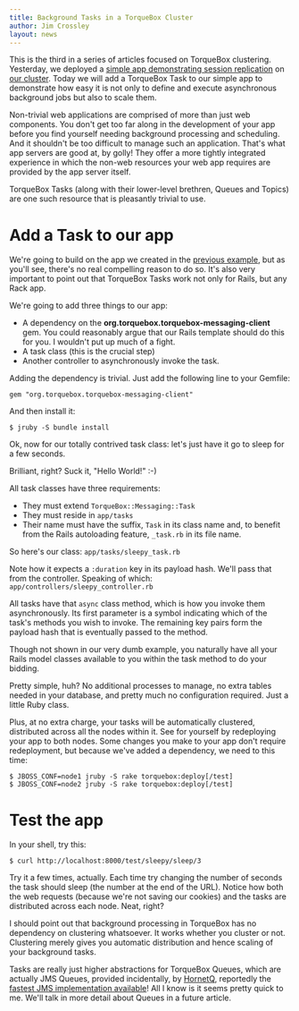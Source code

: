 ```yaml
---
title: Background Tasks in a TorqueBox Cluster
author: Jim Crossley
layout: news
---
```


This is the third in a series of articles focused on TorqueBox
clustering.  Yesterday, we deployed a
[simple app demonstrating session replication](/news/2011/01/06/session-replication/)
on [our cluster](/news/2011/01/04/clustering-torquebox/).  Today we
will add a TorqueBox Task to our simple app to demonstrate how easy it
is not only to define and execute asynchronous background jobs but
also to scale them.

Non-trivial web applications are comprised of more than just web
components.  You don't get too far along in the development of your
app before you find yourself needing background processing and
scheduling.  And it shouldn't be too difficult to manage such an
application.  That's what app servers are good at, by golly!  They
offer a more tightly integrated experience in which the non-web
resources your web app requires are provided by the app server itself.

TorqueBox Tasks (along with their lower-level brethren, Queues and
Topics) are one such resource that is pleasantly trivial to use.

# Add a Task to our app

We're going to build on the app we created in the
[previous example](/news/2011/01/06/session-replication/), but as
you'll see, there's no real compelling reason to do so.  It's also
very important to point out that TorqueBox Tasks work not only for
Rails, but any Rack app.

We're going to add three things to our app:

* A dependency on the **org.torquebox.torquebox-messaging-client**
  gem.  You could reasonably argue that our Rails template should do
  this for you.  I wouldn't put up much of a fight.
* A task class (this is the crucial step)
* Another controller to asynchronously invoke the task.

Adding the dependency is trivial.  Just add the following line to your
Gemfile:

    gem "org.torquebox.torquebox-messaging-client" 

And then install it: 

    $ jruby -S bundle install

Ok, now for our totally contrived task class: let's just have it go to
sleep for a few seconds.

Brilliant, right?  Suck it, "Hello World!"  :-)

All task classes have three requirements:

* They must extend `TorqueBox::Messaging::Task`
* They must reside in `app/tasks`
* Their name must have the suffix, `Task` in its class name and, to
  benefit from the Rails autoloading feature, `_task.rb` in its file
  name.

So here's our class:  `app/tasks/sleepy_task.rb`

<script src='https://gist.github.com/768846.js'></script>

Note how it expects a `:duration` key in its payload hash.  We'll pass
that from the controller.  Speaking of which:
`app/controllers/sleepy_controller.rb`

<script src='https://gist.github.com/768852.js'></script>

All tasks have that `async` class method, which is how you invoke them
asynchronously.  Its first parameter is a symbol indicating which of
the task's methods you wish to invoke.  The remaining key pairs form
the payload hash that is eventually passed to the method.

Though not shown in our very dumb example, you naturally have all your
Rails model classes available to you within the task method to do your
bidding.

Pretty simple, huh?  No additional processes to manage, no extra
tables needed in your database, and pretty much no configuration
required.  Just a little Ruby class.

Plus, at no extra charge, your tasks will be automatically clustered,
distributed across all the nodes within it.  See for yourself by
redeploying your app to both nodes.  Some changes you make to your app
don't require redeployment, but because we've added a dependency, we
need to this time:

    $ JBOSS_CONF=node1 jruby -S rake torquebox:deploy[/test]
    $ JBOSS_CONF=node2 jruby -S rake torquebox:deploy[/test]

# Test the app

In your shell, try this:

    $ curl http://localhost:8000/test/sleepy/sleep/3

Try it a few times, actually.  Each time try changing the number of
seconds the task should sleep (the number at the end of the URL).
Notice how both the web requests (because we're not saving our
cookies) and the tasks are distributed across each node.  Neat, right?

I should point out that background processing in TorqueBox has no
dependency on clustering whatsoever.  It works whether you cluster or
not.  Clustering merely gives you automatic distribution and hence
scaling of your background tasks.

Tasks are really just higher abstractions for TorqueBox Queues, which
are actually JMS Queues, provided incidentally, by
[HornetQ](http://jboss.org/hornetq/), reportedly the
[fastest JMS implementation available](http://community.jboss.org/wiki/HornetQ-thePerformanceLeaderinEnterpriseMessaging)!
All I know is it seems pretty quick to me.  We'll talk in more detail
about Queues in a future article.

